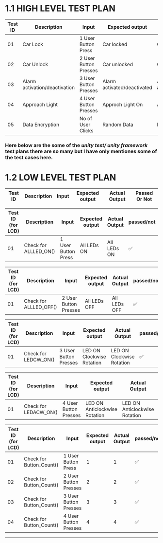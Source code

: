 # 1.1 HIGH LEVEL TEST PLAN

| Test ID | Description | Input | Expected output | Actual Output | 
| --- | --- | --- | --- | --- | 
| 01 | Car Lock | 1 User Button Press | Car locked |  Car locked  | 
| 02 | Car Unlock | 2 User Button Presses |  Car unlocked  |  Car unlocked  | 
| 03 | Alarm activation/deactivation | 3 User Button Presses | Alarm activated/deactivated | Alarm activated/deactivated | 
| 04 | Approach Light | 4 User Button Presses | Approch Light On | Approach Light On | 
| 05 | Data Encryption | No of User Clicks | Random Data | Random Data | 
### Here below are the some of the *unity test/ unity framework* test plans there are so many but I have only mentiones some of the test cases here.

# 1.2 LOW LEVEL TEST PLAN

| Test ID | Description | Input | Expected output | Actual Output | Passed Or Not |
| --- | --- | --- | --- | --- | --- |

| Test ID (for LCD)| Description | Input | Expected output | Actual Output | passed/not |
| --- | --- | --- | --- | --- | --- |
| 01 | Check for ALLLED_ON() | 1 User Button Press | All LEDs ON |All LEDs ON | ✅ |

| Test ID (for LCD)| Description | Input | Expected output | Actual Output | passed/not |
| --- | --- | --- | --- | --- | --- |
| 01 | Check for ALLLED_OFF() | 2 User Button Presses | All LEDs OFF | All LEDs OFF | ✅ |

| Test ID (for LCD)| Description | Input | Expected output | Actual Output | passed/not |
| --- | --- | --- | --- | --- | --- |
| 01 | Check for LEDCW_ON() | 3 User Button Presses | LED ON Clockwise Rotation | LED ON Clockwise Rotation | ✅ | 

| Test ID (for LCD)| Description | Input | Expected output | Actual Output | passed/not |
| --- | --- | --- | --- | --- | --- |
| 01 | Check for LEDACW_ON() | 4 User Button Presses |LED ON Anticlockwise Rotation | LED ON Anticlockwise Rotation | ✅ |

| Test ID (for LCD)| Description | Input | Expected output | Actual Output | passed/not |
| --- | --- | --- | --- | --- | --- |
| 01 | Check for Button_Count() | 1 User Button Press | 1 | 1 | ✅ |
| 02 | Check for Button_Count() | 2 User Button Presses | 2 | 2 | ✅ |
| 03 | Check for Button_Count() | 3 User Button Presses | 3 | 3 | ✅ |
| 04 | Check for Button_Count() | 4 User Button Presses | 4 | 4 | ✅ |

---
